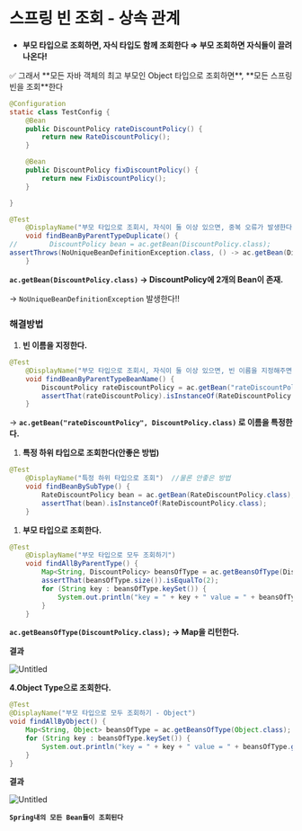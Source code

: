 # 스프링 빈 조회 - 상속 관계

- **부모 타입으로 조회하면, 자식 타입도 함께 조회한다 ⇒ 부모 조회하면 자식들이 끌려나온다!**

<aside>
✅ 그래서 **모든 자바 객체의 최고 부모인 Object 타입으로 조회하면**, **모든 스프링 빈을 조회**한다

</aside>

```java
@Configuration
static class TestConfig {
    @Bean
    public DiscountPolicy rateDiscountPolicy() {
        return new RateDiscountPolicy();
    }

    @Bean
    public DiscountPolicy fixDiscountPolicy() {
        return new FixDiscountPolicy();
    }

}
```

```java
@Test
    @DisplayName("부모 타입으로 조회시, 자식이 둘 이상 있으면, 중복 오류가 발생한다")
    void findBeanByParentTypeDuplicate() {
//        DiscountPolicy bean = ac.getBean(DiscountPolicy.class);
assertThrows(NoUniqueBeanDefinitionException.class, () -> ac.getBean(DiscountPolicy.class));
    }
```

**`ac.getBean(DiscountPolicy.class)` → DiscountPolicy에 2개의 Bean이 존재.**

→ `NoUniqueBeanDefinitionException` 발생한다!!

### 해결방법

1. **빈 이름을 지정한다.** 

```java
@Test
    @DisplayName("부모 타입으로 조회시, 자식이 둘 이상 있으면, 빈 이름을 지정해주면 된다.")
    void findBeanByParentTypeBeanName() {
        DiscountPolicy rateDiscountPolicy = ac.getBean("rateDiscountPolicy", DiscountPolicy.class);
        assertThat(rateDiscountPolicy).isInstanceOf(RateDiscountPolicy.class);
    }
```

→ **`ac.getBean("rateDiscountPolicy", DiscountPolicy.class)` 로 이름을 특정한다.**

1. **특정 하위 타입으로 조회한다(안좋은 방법)**

```java
@Test
    @DisplayName("특정 하위 타입으로 조회")  //물론 안좋은 방법
    void findBeanBySubType() {
        RateDiscountPolicy bean = ac.getBean(RateDiscountPolicy.class);
        assertThat(bean).isInstanceOf(RateDiscountPolicy.class);
    }
```

1. **부모 타입으로 조회한다.**

```java
@Test
    @DisplayName("부모 타입으로 모두 조회하기")
    void findAllByParentType() {
        Map<String, DiscountPolicy> beansOfType = ac.getBeansOfType(DiscountPolicy.class);
        assertThat(beansOfType.size()).isEqualTo(2);
        for (String key : beansOfType.keySet()) {
            System.out.println("key = " + key + " value = " + beansOfType.get(key));
        }
    }
```

**`ac.getBeansOfType(DiscountPolicy.class);` → Map을 리턴한다.**

**결과**

![Untitled](%E1%84%89%E1%85%B3%E1%84%91%E1%85%B3%E1%84%85%E1%85%B5%E1%86%BC%20%E1%84%87%E1%85%B5%20eb9f2/Untitled.png)

**4.Object Type으로 조회한다.**

```java
@Test
@DisplayName("부모 타입으로 모두 조회하기 - Object")
void findAllByObject() {
    Map<String, Object> beansOfType = ac.getBeansOfType(Object.class);
    for (String key : beansOfType.keySet()) {
        System.out.println("key = " + key + " value = " + beansOfType.get(key));
    }
}
```

**결과**

![Untitled](%E1%84%89%E1%85%B3%E1%84%91%E1%85%B3%E1%84%85%E1%85%B5%E1%86%BC%20%E1%84%87%E1%85%B5%20eb9f2/Untitled%201.png)

**`Spring내의 모든 Bean들이 조회된다`**
